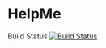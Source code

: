 # HelpMe
Build Status
[![Build Status](https://circleci.com/gh/knab007/HelpMe.png?branch=master)](https://circleci.com/gh/knab007/HelpMe)
